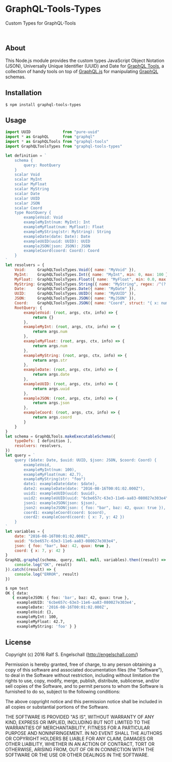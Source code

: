
GraphQL-Tools-Types
===================

Custom Types for GraphQL-Tools

<p/>
<img src="https://nodei.co/npm/graphql-tools-types.png?downloads=true&stars=true" alt=""/>

<p/>
<img src="https://david-dm.org/rse/graphql-tools-types.png" alt=""/>

About
-----

This Node.js module provides the custom types JavaScript Object
Notation (JSON), Universally Unique Identifier (UUID) and Date for
[GraphQL Tools](https://github.com/apollostack/graphql-tools),
a collection of handy tools on top of
[GraphQL.js](https://github.com/graphql/graphql-js) for manipulating
[GraphQL](http://graphql.org/) schemas.

Installation
------------

```shell
$ npm install graphql-tools-types
```

Usage
-----

```js
import UUID              from "pure-uuid"
import * as GraphQL      from "graphql"
import * as GraphQLTools from "graphql-tools"
import GraphQLToolsTypes from "graphql-tools-types"

let definition = `
    schema {
        query: RootQuery
    }
    scalar Void
    scalar MyInt
    scalar MyFloat
    scalar MyString
    scalar Date
    scalar UUID
    scalar JSON
    scalar Coord
    type RootQuery {
        exampleVoid: Void
        exampleMyInt(num: MyInt): Int
        exampleMyFloat(num: MyFloat): Float
        exampleMyString(str: MyString): String
        exampleDate(date: Date): Date
        exampleUUID(uuid: UUID): UUID
        exampleJSON(json: JSON): JSON
        exampleCoord(coord: Coord): Coord
    }
`
let resolvers = {
    Void:     GraphQLToolsTypes.Void({ name: "MyVoid" }),
    MyInt:    GraphQLToolsTypes.Int({ name: "MyInt", min: 0, max: 100 }),
    MyFloat:  GraphQLToolsTypes.Float({ name: "MyFloat", min: 0.0, max: 100.0 }),
    MyString: GraphQLToolsTypes.String({ name: "MyString", regex: /^(?:foo|bar|quux)$/ }),
    Date:     GraphQLToolsTypes.Date({ name: "MyDate" }),
    UUID:     GraphQLToolsTypes.UUID({ name: "MyUUID" }),
    JSON:     GraphQLToolsTypes.JSON({ name: "MyJSON" }),
    Coord:    GraphQLToolsTypes.JSON({ name: "Coord", struct: "{ x: number, y: number }" }),
    RootQuery: {
        exampleVoid: (root, args, ctx, info) => {
            return {}
        },
        exampleMyInt: (root, args, ctx, info) => {
            return args.num
        },
        exampleMyFloat: (root, args, ctx, info) => {
            return args.num
        },
        exampleMyString: (root, args, ctx, info) => {
            return args.str
        },
        exampleDate: (root, args, ctx, info) => {
            return args.date
        },
        exampleUUID: (root, args, ctx, info) => {
            return args.uuid
        },
        exampleJSON: (root, args, ctx, info) => {
            return args.json
        },
        exampleCoord: (root, args, ctx, info) => {
            return args.coord
        }
    }
}
let schema = GraphQLTools.makeExecutableSchema({
    typeDefs: [ definition ],
    resolvers: resolvers,
})
let query = `
    query ($date: Date, $uuid: UUID, $json: JSON, $coord: Coord) {
        exampleVoid,
        exampleMyInt(num: 100),
        exampleMyFloat(num: 42.7),
        exampleMyString(str: "foo")
        date1: exampleDate(date: $date),
        date2: exampleDate(date: "2016-08-16T00:01:02.000Z"),
        uuid1: exampleUUID(uuid: $uuid),
        uuid2: exampleUUID(uuid: "6cbe657c-63e3-11e6-aa83-080027e303e4"),
        json1: exampleJSON(json: $json),
        json2: exampleJSON(json: { foo: "bar", baz: 42, quux: true }),
        coord1: exampleCoord(coord: $coord),
        coord2: exampleCoord(coord: { x: 7, y: 42 })
    }
`
let variables = {
    date: "2016-08-16T00:01:02.000Z",
    uuid: "6cbe657c-63e3-11e6-aa83-080027e303e4",
    json: { foo: "bar", baz: 42, quux: true },
    coord: { x: 7, y: 42 }
}
GraphQL.graphql(schema, query, null, null, variables).then((result) => {
    console.log("OK", result)
}).catch((result) => {
    console.log("ERROR", result)
})
```

```sh
$ npm test
OK { data:
   { exampleJSON: { foo: 'bar', baz: 42, quux: true },
     exampleUUID: '6cbe657c-63e3-11e6-aa83-080027e303e4',
     exampleDate: '2016-08-16T00:01:02.000Z',
     exampleVoid: {},
     exampleMyInt: 100,
     exampleMyFloat: 42.7,
     exampleMyString: 'foo' } }
```

License
-------

Copyright (c) 2016 Ralf S. Engelschall (http://engelschall.com/)

Permission is hereby granted, free of charge, to any person obtaining
a copy of this software and associated documentation files (the
"Software"), to deal in the Software without restriction, including
without limitation the rights to use, copy, modify, merge, publish,
distribute, sublicense, and/or sell copies of the Software, and to
permit persons to whom the Software is furnished to do so, subject to
the following conditions:

The above copyright notice and this permission notice shall be included
in all copies or substantial portions of the Software.

THE SOFTWARE IS PROVIDED "AS IS", WITHOUT WARRANTY OF ANY KIND,
EXPRESS OR IMPLIED, INCLUDING BUT NOT LIMITED TO THE WARRANTIES OF
MERCHANTABILITY, FITNESS FOR A PARTICULAR PURPOSE AND NONINFRINGEMENT.
IN NO EVENT SHALL THE AUTHORS OR COPYRIGHT HOLDERS BE LIABLE FOR ANY
CLAIM, DAMAGES OR OTHER LIABILITY, WHETHER IN AN ACTION OF CONTRACT,
TORT OR OTHERWISE, ARISING FROM, OUT OF OR IN CONNECTION WITH THE
SOFTWARE OR THE USE OR OTHER DEALINGS IN THE SOFTWARE.

